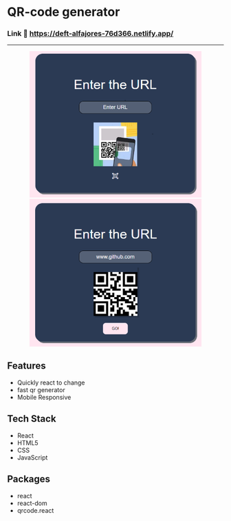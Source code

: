 # QR-code generator

### Link :link: https://deft-alfajores-76d366.netlify.app/


---

<div align="center">
<img src="./demo1.png" width="400">
  <br>
<img src="./demo2.png" width="400">
</div>

## Features

- Quickly react to change
- fast qr generator
- Mobile Responsive



## Tech Stack

- React
- HTML5
- CSS
- JavaScript

## Packages

- react
- react-dom
- qrcode.react
